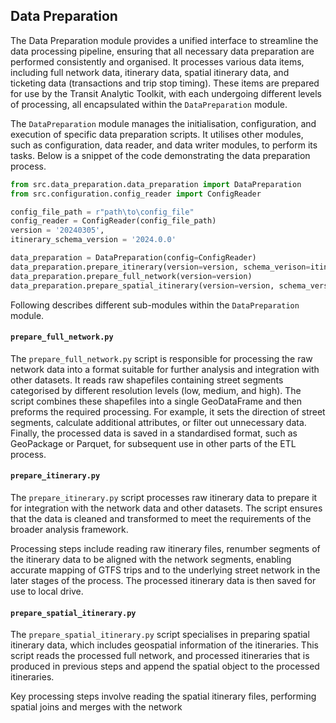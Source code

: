 ## Data Preparation

The Data Preparation module provides a unified interface to streamline the data processing pipeline, ensuring that all
necessary data preparation are performed consistently and organised. It processes various data items, including full
network data, itinerary data, spatial itinerary data, and ticketing data (transactions and trip stop timing). These
items are prepared for use by the Transit Analytic Toolkit, with each undergoing different levels of processing, all
encapsulated within the `DataPreparation` module.

The `DataPreparation` module manages the initialisation, configuration, and execution of specific data preparation
scripts. It utilises other modules, such as configuration, data reader, and data writer modules, to perform its tasks.
Below is a snippet of the code demonstrating the data preparation process.

```python
from src.data_preparation.data_preparation import DataPreparation
from src.configuration.config_reader import ConfigReader

config_file_path = r"path\to\config_file"
config_reader = ConfigReader(config_file_path)
version = '20240305',
itinerary_schema_version = '2024.0.0'

data_preparation = DataPreparation(config=ConfigReader)
data_preparation.prepare_itinerary(version=version, schema_verison=itinerary_schema_version)
data_preparation.prepare_full_network(version=version)
data_preparation.prepare_spatial_itinerary(version=version, schema_version=itinerary_schema_version)


```

Following describes different sub-modules within the `DataPreparation` module.

#### `prepare_full_network.py`

The `prepare_full_network.py` script is responsible for processing the raw network data into a format suitable for
further analysis and integration with other datasets. It reads raw shapefiles containing street segments categorised by
different resolution levels (low, medium, and high). The script combines these shapefiles into a single GeoDataFrame and
then preforms the required processing. For example, it sets the direction of street segments, calculate additional
attributes, or filter out unnecessary data. Finally, the processed data is saved in a standardised format, such as
GeoPackage or Parquet, for subsequent use in other parts of the ETL process.

#### `prepare_itinerary.py`

The `prepare_itinerary.py` script processes raw itinerary data to prepare it for integration with the network data and
other datasets. The script ensures that the data is cleaned and transformed to meet the requirements of the broader
analysis framework.

Processing steps include reading raw itinerary files, renumber segments of the itinerary data to be
aligned with the network segments, enabling accurate mapping of GTFS trips and to the underlying street network in the
later stages of the process. The processed itinerary data is then saved for use to local drive.

#### `prepare_spatial_itinerary.py`

The `prepare_spatial_itinerary.py` script specialises in preparing spatial itinerary data, which includes geospatial
information of the itineraries. This script reads the processed full network, and processed itineraries that is produced
in previous steps and append the spatial object to the processed itineraries.

Key processing steps involve reading the spatial itinerary files, performing spatial joins and merges with the
network
